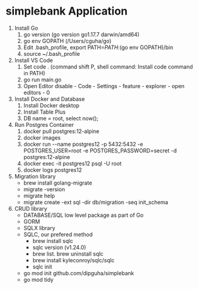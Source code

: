 # simplebank Application 

1.  Install Go
    1. go version (go version go1.17.7 darwin/amd64)
    2. go env GOPATH (/Users/cguha/go)
    3. Edit .bash_profile, export PATH=$PATH:$(go env GOPATH)/bin
    4. source ~/.bash_profile
2.  Install VS Code
    1. Set code . (command shift P, shell command: Install code command in PATH)
    2. go run main.go
    3. Open Editor disable - Code - Settings - feature - explorer - open editors - 0
3. Install Docker and Database
    1. Install Docker desktop
    2. Install Table Plus
    3. DB name = root, select now();
4. Run Postgres Container
    1. docker pull postgres:12-alpine
    2. docker images
    3. docker run --name postgres12 -p 5432:5432 -e POSTGRES_USER=root -e POSTGRES_PASSWORD=secret -d postgres:12-alpine
    4. docker exec -it postgres12 psql -U root
    5. docker logs postgres12
5. Migration library
    - brew install golang-migrate
    - migrate -version
    - migrate help
    - migrate create -ext sql -dir db/migration -seq init_schema
6. CRUD library
    - DATABASE/SQL low level package as part of Go
    - GORM
    - SQLX library
    - SQLC, our prefered method
        - brew install sqlc
        - sqlc version (v1.24.0)
        - brew list. brew uninstall sqlc
        - brew install kyleconroy/sqlc/sqlc
        - sqlc init
    - go mod init github.com/dipguha/simplebank
    - go mod tidy


